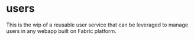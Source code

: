 # users

This is the wip of a reusable user service that can be leveraged to manage users in any webapp built on Fabric platform.


